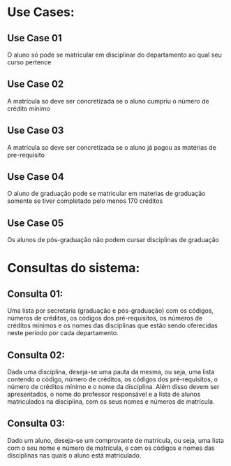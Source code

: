 # Use Cases:

## Use Case 01
O aluno só pode se matricular em disciplinar do departamento ao qual seu curso pertence

## Use Case 02
A matrícula so deve ser concretizada se o aluno cumpriu o número de crédito mínimo

## Use Case 03
A matrícula so deve ser concretizada se o aluno já pagou as matérias de pre-requisito

## Use Case 04
O aluno de graduação pode se matricular em materias de graduação somente se tiver completado
pelo menos 170 créditos

## Use Case 05
Os alunos de pós-graduação não podem cursar disciplinas de graduação

# Consultas do sistema:

## Consulta 01:
Uma lista por secretaria (graduação e pós-graduação) com os códigos, números
de créditos, os códigos dos pré-requisitos, os números de créditos mínimos e os
nomes das disciplinas que estão sendo oferecidas neste período por cada
departamento.

## Consulta 02:
Dada uma disciplina, deseja-se uma pauta da mesma, ou seja, uma lista
contendo o código, número de créditos, os códigos dos pré-requisitos, o
número de créditos mínimo e o nome da disciplina. Além disso devem ser
apresentados, o nome do professor responsável e a lista de alunos matriculados
na disciplina, com os seus nomes e números de matrícula.

## Consulta 03:
Dado um aluno, deseja-se um comprovante de matrícula, ou seja, uma lista com
o seu nome e número de matrícula, e com os códigos e nomes das disciplinas
nas quais o aluno está matriculado.